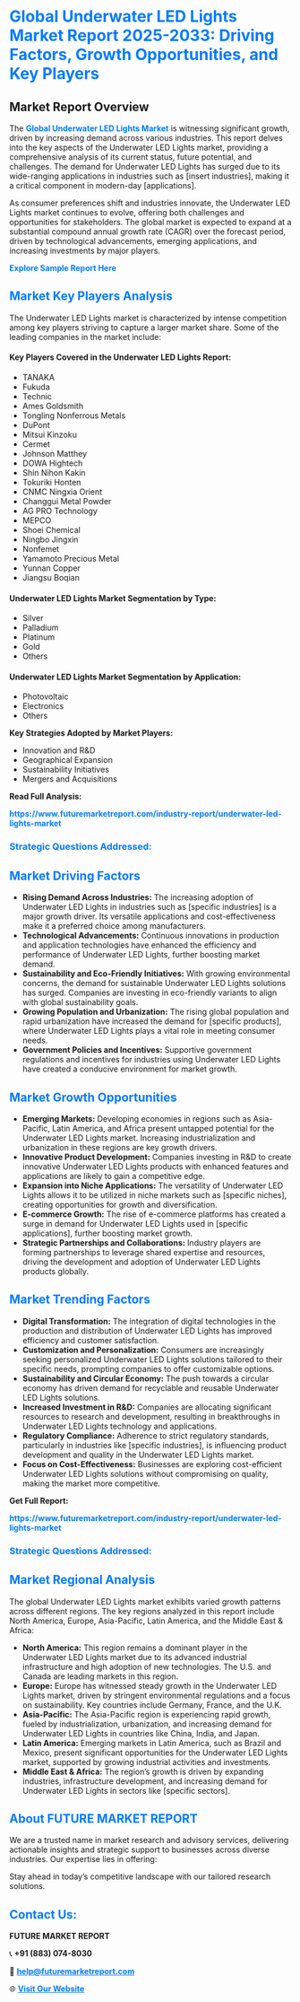<h1 style="color: #007BFF;">Global Underwater LED Lights Market Report 2025-2033: Driving Factors, Growth Opportunities, and Key Players</h1>

<section id="overview">
<h2>Market Report Overview</h2>
<p>The <a href="https://www.futuremarketreport.com/industry-report/underwater-led-lights-market" style="color: #007BFF; text-decoration: none;"><strong>Global Underwater LED Lights Market</strong></a> is witnessing significant growth, driven by increasing demand across various industries. This report delves into the key aspects of the Underwater LED Lights market, providing a comprehensive analysis of its current status, future potential, and challenges. The demand for Underwater LED Lights has surged due to its wide-ranging applications in industries such as [insert industries], making it a critical component in modern-day [applications].</p>
<p>As consumer preferences shift and industries innovate, the Underwater LED Lights market continues to evolve, offering both challenges and opportunities for stakeholders. The global market is expected to expand at a substantial compound annual growth rate (CAGR) over the forecast period, driven by technological advancements, emerging applications, and increasing investments by major players.</p>
</section>

<section id="overview">
<p><a href="https://www.futuremarketreport.com/request-sample/reportId=81881" style="color: #007BFF; text-decoration: none;"><strong>Explore Sample Report Here</strong></a></p>
</section>

<section id="key-players">
<h2 style="color: #007BFF;">Market Key Players Analysis</h2>
<p>The Underwater LED Lights market is characterized by intense competition among key players striving to capture a larger market share. Some of the leading companies in the market include:</p>
<h4>Key Players Covered in the Underwater LED Lights Report:</h4>
<ul><li>TANAKA</li><li>Fukuda</li><li>Technic</li><li>Ames Goldsmith</li><li>Tongling Nonferrous Metals</li><li>DuPont</li><li>Mitsui Kinzoku</li><li>Cermet</li><li>Johnson Matthey</li><li>DOWA Hightech</li><li>Shin Nihon Kakin</li><li>Tokuriki Honten</li><li>CNMC Ningxia Orient</li><li>Changgui Metal Powder</li><li>AG PRO Technology</li><li>MEPCO</li><li>Shoei Chemical</li><li>Ningbo Jingxin</li><li>Nonfemet</li><li>Yamamoto Precious Metal</li><li>Yunnan Copper</li><li>Jiangsu Boqian</li></ul>
<h4>Underwater LED Lights Market Segmentation by Type:</h4>
<ul><li>Silver</li><li>Palladium</li><li>Platinum</li><li>Gold</li><li>Others</li></ul>

<h4>Underwater LED Lights Market Segmentation by Application:</h4>
<ul><li>Photovoltaic</li><li>Electronics</li><li>Others</li></ul>
<p><strong>Key Strategies Adopted by Market Players:</strong></p>
<ul>
<li>Innovation and R&D</li>
<li>Geographical Expansion</li>
<li>Sustainability Initiatives</li>
<li>Mergers and Acquisitions</li>
</ul>
</section>

<section>
<p><strong>Read Full Analysis: </strong></p><a href="https://www.futuremarketreport.com/industry-report/underwater-led-lights-market" style="color: #007BFF; text-decoration: none;"><strong>https://www.futuremarketreport.com/industry-report/underwater-led-lights-market</strong></a>
<h3 style="color: #007BFF;">Strategic Questions Addressed:</h3>
</section>

<section id="driving-factors">
<h2 style="color: #007BFF;">Market Driving Factors</h2>
<ul>
<li><strong>Rising Demand Across Industries:</strong> The increasing adoption of Underwater LED Lights in industries such as [specific industries] is a major growth driver. Its versatile applications and cost-effectiveness make it a preferred choice among manufacturers.</li>
<li><strong>Technological Advancements:</strong> Continuous innovations in production and application technologies have enhanced the efficiency and performance of Underwater LED Lights, further boosting market demand.</li>
<li><strong>Sustainability and Eco-Friendly Initiatives:</strong> With growing environmental concerns, the demand for sustainable Underwater LED Lights solutions has surged. Companies are investing in eco-friendly variants to align with global sustainability goals.</li>
<li><strong>Growing Population and Urbanization:</strong> The rising global population and rapid urbanization have increased the demand for [specific products], where Underwater LED Lights plays a vital role in meeting consumer needs.</li>
<li><strong>Government Policies and Incentives:</strong> Supportive government regulations and incentives for industries using Underwater LED Lights have created a conducive environment for market growth.</li>
</ul>
</section>

<section id="growth-opportunities">
<h2 style="color: #007BFF;">Market Growth Opportunities</h2>
<ul>
<li><strong>Emerging Markets:</strong> Developing economies in regions such as Asia-Pacific, Latin America, and Africa present untapped potential for the Underwater LED Lights market. Increasing industrialization and urbanization in these regions are key growth drivers.</li>
<li><strong>Innovative Product Development:</strong> Companies investing in R&D to create innovative Underwater LED Lights products with enhanced features and applications are likely to gain a competitive edge.</li>
<li><strong>Expansion into Niche Applications:</strong> The versatility of Underwater LED Lights allows it to be utilized in niche markets such as [specific niches], creating opportunities for growth and diversification.</li>
<li><strong>E-commerce Growth:</strong> The rise of e-commerce platforms has created a surge in demand for Underwater LED Lights used in [specific applications], further boosting market growth.</li>
<li><strong>Strategic Partnerships and Collaborations:</strong> Industry players are forming partnerships to leverage shared expertise and resources, driving the development and adoption of Underwater LED Lights products globally.</li>
</ul>
</section>

<section id="trending-factors">
<h2 style="color: #007BFF;">Market Trending Factors</h2>
<ul>
<li><strong>Digital Transformation:</strong> The integration of digital technologies in the production and distribution of Underwater LED Lights has improved efficiency and customer satisfaction.</li>
<li><strong>Customization and Personalization:</strong> Consumers are increasingly seeking personalized Underwater LED Lights solutions tailored to their specific needs, prompting companies to offer customizable options.</li>
<li><strong>Sustainability and Circular Economy:</strong> The push towards a circular economy has driven demand for recyclable and reusable Underwater LED Lights solutions.</li>
<li><strong>Increased Investment in R&D:</strong> Companies are allocating significant resources to research and development, resulting in breakthroughs in Underwater LED Lights technology and applications.</li>
<li><strong>Regulatory Compliance:</strong> Adherence to strict regulatory standards, particularly in industries like [specific industries], is influencing product development and quality in the Underwater LED Lights market.</li>
<li><strong>Focus on Cost-Effectiveness:</strong> Businesses are exploring cost-efficient Underwater LED Lights solutions without compromising on quality, making the market more competitive.</li>
</ul>
</section>

<section>
<p><strong>Get Full Report: </strong></p><a href="https://www.futuremarketreport.com/industry-report/underwater-led-lights-market" style="color: #007BFF; text-decoration: none;"><strong>https://www.futuremarketreport.com/industry-report/underwater-led-lights-market</strong></a>
<h3 style="color: #007BFF;">Strategic Questions Addressed:</h3>
</section>


<section id="regional-analysis">
<h2 style="color: #007BFF;">Market Regional Analysis</h2>
<p>The global Underwater LED Lights market exhibits varied growth patterns across different regions. The key regions analyzed in this report include North America, Europe, Asia-Pacific, Latin America, and the Middle East & Africa:</p>
<ul>
<li><strong>North America:</strong> This region remains a dominant player in the Underwater LED Lights market due to its advanced industrial infrastructure and high adoption of new technologies. The U.S. and Canada are leading markets in this region.</li>
<li><strong>Europe:</strong> Europe has witnessed steady growth in the Underwater LED Lights market, driven by stringent environmental regulations and a focus on sustainability. Key countries include Germany, France, and the U.K.</li>
<li><strong>Asia-Pacific:</strong> The Asia-Pacific region is experiencing rapid growth, fueled by industrialization, urbanization, and increasing demand for Underwater LED Lights in countries like China, India, and Japan.</li>
<li><strong>Latin America:</strong> Emerging markets in Latin America, such as Brazil and Mexico, present significant opportunities for the Underwater LED Lights market, supported by growing industrial activities and investments.</li>
<li><strong>Middle East & Africa:</strong> The region’s growth is driven by expanding industries, infrastructure development, and increasing demand for Underwater LED Lights in sectors like [specific sectors].</li>
</ul>
</section>

<footer>
<h2 style="color: #007BFF;">About FUTURE MARKET REPORT</h2>
<p>We are a trusted name in market research and advisory services, delivering actionable insights and strategic support to businesses across diverse industries. Our expertise lies in offering:</p>

<p>Stay ahead in today’s competitive landscape with our tailored research solutions.</p>

<h2 style="color: #007BFF;">Contact Us:</h2>
<p><strong>FUTURE MARKET REPORT</strong></p>
<p>📞 <strong>+91 (883) 074-8030</strong></p>
<p>📧 <strong><a href="mailto:help@futuremarketreport.com" style="color: #007BFF;">help@futuremarketreport.com</a></strong></p>
<p>🌐 <strong><a href="https://www.futuremarketreport.com/" style="color: #007BFF;">Visit Our Website</a></strong></p>
</footer>